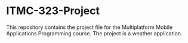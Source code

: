 # ITMC-323-Project
This repository contains the project file for the Multiplatform Mobile Applications Programming course. The project is a weather application.
